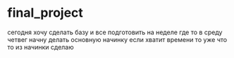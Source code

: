 # final_project

сегодня хочу сделать базу и все подготовить на неделе где то в среду четвег начну делать основную начинку если хватит времени то уже что то из начинки сделаю

